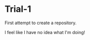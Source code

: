 Trial-1
=======

First attempt to create a repository. 

I feel like I have no idea what I'm doing!
